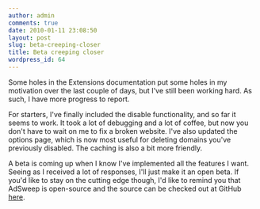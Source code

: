 ```yaml
---
author: admin
comments: true
date: 2010-01-11 23:08:50
layout: post
slug: beta-creeping-closer
title: Beta creeping closer
wordpress_id: 64
---
```


Some holes in the Extensions documentation put some holes in my motivation over the last couple of days, but I've still been working hard. As such, I have more progress to report.
<!-- more -->For starters, I've finally included the disable functionality, and so far it seems to work. It took a lot of debugging and a lot of coffee, but now you don't have to wait on me to fix a broken website. I've also updated the options page, which is now most useful for deleting domains you've previously disabled. The caching is also a bit more friendly.

A beta is coming up when I know I've implemented all the features I want. Seeing as I received a lot of responses, I'll just make it an open beta. If you'd like to stay on the cutting edge though, I'd like to remind you that AdSweep is open-source and the source can be checked out at GitHub [here](http://github.com/arienh4/AdSweep).
